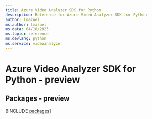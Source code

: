 ```yaml
---
title: Azure Video Analyzer SDK for Python
description: Reference for Azure Video Analyzer SDK for Python
author: lmazuel
ms.author: lmazuel
ms.data: 04/18/2023
ms.topic: reference
ms.devlang: python
ms.service: videoanalyzer
---
```

# Azure Video Analyzer SDK for Python - preview
## Packages - preview
[!INCLUDE [packages](video-analyzer-index.md)]